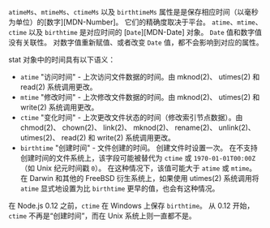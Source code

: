 
`atimeMs`、`mtimeMs`、`ctimeMs` 以及 `birthtimeMs` 属性是是保存相应时间（以毫秒为单位）的[数字][MDN-Number]。
它们的精确度取决于平台。
`atime`、`mtime`、`ctime` 以及 `birthtime` 是对应时间的 [`Date`][MDN-Date] 对象。
`Date` 值和数字值没有关联性。
对数字值重新赋值、或者改变 `Date` 值，都不会影响到对应的属性。

stat 对象中的时间具有以下语义：

* `atime` "访问时间" - 上次访问文件数据的时间。由 mknod(2)、 utimes(2) 和 read(2) 系统调用更改。
* `mtime` "修改时间" - 上次修改文件数据的时间。由 mknod(2)、 utimes(2) 和 write(2) 系统调用更改。
* `ctime` "变化时间" - 上次更改文件状态的时间（修改索引节点数据）。由 chmod(2)、 chown(2)、 link(2)、 mknod(2)、 rename(2)、 unlink(2)、 utimes(2)、 read(2) 和 write(2) 系统调用更改。
* `birthtime` "创建时间" - 文件创建的时间。
  创建文件时设置一次。
  在不支持创建时间的文件系统上，该字段可能被替代为 `ctime` 或 `1970-01-01T00:00Z`（如 Unix 纪元时间戳 `0`）。
  在这种情况下，该值可能大于 `atime` 或 `mtime`。
  在 Darwin 和其他的 FreeBSD 衍生系统上，如果使用 utimes(2) 系统调用将 `atime` 显式地设置为比 `birthtime` 更早的值，也会有这种情况。

在 Node.js 0.12 之前，`ctime` 在 Windows 上保存 `birthtime`。
从 0.12 开始，`ctime` 不再是“创建时间”，而在 Unix 系统上则一直都不是。

